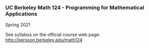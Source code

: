 ### UC Berkeley Math 124 - Programming for Mathematical Applications
Spring 2021

See syllabus on the official course web page: http://persson.berkeley.edu/math124
